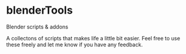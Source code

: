 # blenderTools
Blender scripts &amp; addons

A collectons of scripts that makes life a little bit easier. Feel free to use these freely and let me know if you have any feedback.

